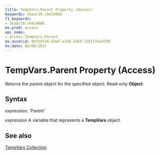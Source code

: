 ```yaml
---
title: TempVars.Parent Property (Access)
keywords: vbaac10.chm14066
f1_keywords:
- vbaac10.chm14066
ms.prod: access
api_name:
- Access.TempVars.Parent
ms.assetid: 0dfb9feb-54ef-e15d-2569-1261f2ae3358
ms.date: 06/08/2017
---
```



# TempVars.Parent Property (Access)

Returns the parent object for the specified object. Read-only  **Object**.


## Syntax

 _expression_. 'Parent'

 _expression_ A variable that represents a **TempVars** object.


## See also


[TempVars Collection](Access.TempVars.md)


